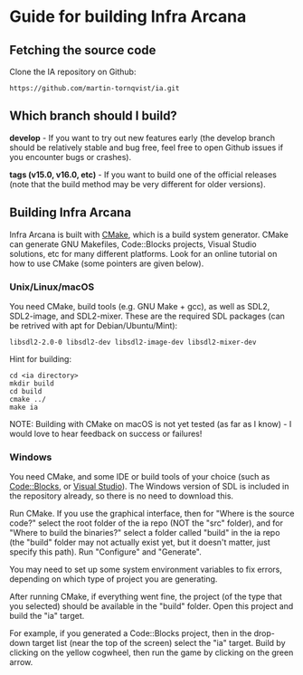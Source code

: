 # Guide for building Infra Arcana

## Fetching the source code

Clone the IA repository on Github:

    https://github.com/martin-tornqvist/ia.git

## Which branch should I build?
**develop** - If you want to try out new features early (the develop branch should be relatively stable and bug free, feel free to open Github issues if you encounter bugs or crashes).

**tags (v15.0, v16.0, etc)** - If you want to build one of the official releases (note that the build method may be very different for older versions).

## Building Infra Arcana

Infra Arcana is built with [CMake](https://cmake.org/), which is a build system generator. CMake can generate GNU Makefiles, Code::Blocks projects, Visual Studio solutions, etc for many different platforms. Look for an online tutorial on how to use CMake (some pointers are given below).

### Unix/Linux/macOS
You need CMake, build tools (e.g. GNU Make + gcc), as well as SDL2, SDL2-image, and SDL2-mixer. These are the required SDL packages (can be retrived with apt for Debian/Ubuntu/Mint):

    libsdl2-2.0-0 libsdl2-dev libsdl2-image-dev libsdl2-mixer-dev

Hint for building:

    cd <ia directory>
    mkdir build
    cd build
    cmake ../
    make ia

NOTE: Building with CMake on macOS is not yet tested (as far as I know) - I would love to hear feedback on success or failures!

### Windows
You need CMake, and some IDE or build tools of your choice (such as [Code::Blocks](http://www.codeblocks.org), or [Visual Studio](https://www.visualstudio.com/)). The Windows version of SDL is included in the repository already, so there is no need to download this.

Run CMake. If you use the graphical interface, then for "Where is the source code?" select the root folder of the ia repo (NOT the "src" folder), and for "Where to build the binaries?" select a folder called "build" in the ia repo (the "build" folder may not actually exist yet, but it doesn't matter, just specify this path). Run "Configure" and "Generate".

You may need to set up some system environment variables to fix errors, depending on which type of project you are generating.

After running CMake, if everything went fine, the project (of the type that you selected) should be available in the "build" folder. Open this project and build the "ia" target.

For example, if you generated a Code::Blocks project, then in the drop-down target list (near the top of the screen) select the "ia" target. Build by clicking on the yellow cogwheel, then run the game by clicking on the green arrow.
